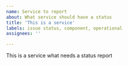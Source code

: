 ```yaml
---
name: Service to report
about: What service should have a status
title: 'This is a service'
labels: issue status, component, operational
assignees: ''

---
```


This is a service what needs a status report
